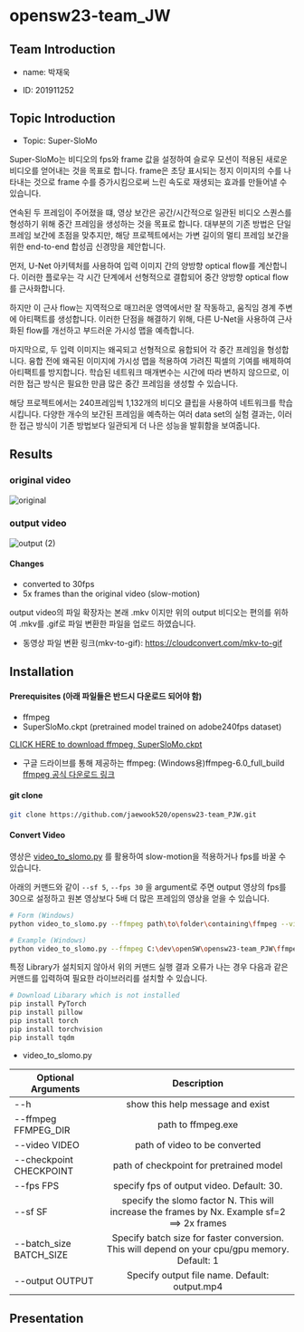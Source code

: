 # opensw23-team_JW

## Team Introduction

- name: 박재욱

- ID: 201911252

## Topic Introduction

- Topic: Super-SloMo

Super-SloMo는 비디오의 fps와 frame 값을 설정하여 슬로우 모션이 적용된 새로운 비디오를 얻어내는 것을 목표로 합니다. frame은 초당 표시되는 정지 이미지의 수를 나타내는 것으로 frame 수를 증가시킴으로써 느린 속도로 재생되는 효과를 만들어낼 수 있습니다.

연속된 두 프레임이 주어졌을 떄, 영상 보간은 공간/시간적으로 일관된 비디오 스퀀스를 형성하기 위해 중간 프레임을 생성하는 것을 목표로 합니다. 대부분의 기존 방법은 단일 프레임 보간에 초점을 맞추지만, 해당 프로젝트에서는 가변 길이의 멀티 프레임 보간을 위한 end-to-end 합성곱 신경망을 제안합니다.

먼저, U-Net 아키텍처를 사용하여 입력 이미지 간의 양방향 optical flow를 계산합니다. 이러한 플로우는 각 시간 단계에서 선형적으로 결합되어 중간 양방향 optical flow를 근사화합니다. 

하지만 이 근사 flow는 지역적으로 매끄러운 영역에서만 잘 작동하고, 움직임 경계 주변에 아티팩트를 생성합니다. 이러한 단점을 해결하기 위해, 다른 U-Net을 사용하여 근사화된 flow를 개선하고 부드러운 가시성 맵을 예측합니다. 

마지막으로, 두 입력 이미지는 왜곡되고 선형적으로 융합되어 각 중간 프레임을 형성합니다. 융합 전에 왜곡된 이미지에 가시성 맵을 적용하여 가려진 픽셀의 기여를 배제하여 아티팩트를 방지합니다. 학습된 네트워크 매개변수는 시간에 따라 변하지 않으므로, 이러한 접근 방식은 필요한 만큼 많은 중간 프레임을 생성할 수 있습니다. 

해당 프로젝트에서는 240프레임씩 1,132개의 비디오 클립을 사용하여 네트워크를 학습시킵니다. 다양한 개수의 보간된 프레임을 예측하는 여러 data set의 실험 결과는, 이러한 접근 방식이 기존 방법보다 일관되게 더 나은 성능을 발휘함을 보여줍니다.

####

## Results

### original video
![original](https://github.com/jaewook520/opensw23-team_PJW/assets/127181246/da4ec5f2-13ba-496d-b031-ac1e61ed6fb2)

### output video
![output (2)](https://github.com/jaewook520/opensw23-team_PJW/assets/127181246/09d52233-17c0-4f48-8c9b-1f41f9b15d0d)


#### Changes

- converted to 30fps
- 5x frames than the original video (slow-motion)


output video의 파일 확장자는 본래 .mkv 이지만 위의 output 비디오는 편의를 위하여 .mkv를 .gif로 파일 변환한 파일을 업로드 하였습니다.

- 동영상 파일 변환 링크(mkv-to-gif): https://cloudconvert.com/mkv-to-gif

## Installation

#### Prerequisites (아래 파일들은 반드시 다운로드 되어야 함)
- ffmpeg
- SuperSloMo.ckpt (pretrained model trained on adobe240fps dataset)

[CLICK HERE to download ffmpeg, SuperSloMo.ckpt](https://drive.google.com/drive/folders/1jmkBRSMIKqVE3b6zSCb4pn4ZT5Mn63Nu?usp=drive_link)

- 구글 드라이브를 통해 제공하는 ffmpeg: (Windows용)ffmpeg-6.0_full_build  [ffmpeg 공식 다운로드 링크](https://www.ffmpeg.org/download.html)

#### git clone

```bash
git clone https://github.com/jaewook520/opensw23-team_PJW.git
```

#### Convert Video

영상은 [video_to_slomo.py](video_to_slomo.py) 를 활용하여 slow-motion을 적용하거나 fps를 바꿀 수 있습니다.

아래의 커맨드와 같이 `--sf 5`, `--fps 30` 을 argument로 주면 output 영상의 fps를 30으로 설정하고 원본 영상보다 5배 더 많은 프레임의 영상을 얻을 수 있습니다.

```bash
# Form (Windows)
python video_to_slomo.py --ffmpeg path\to\folder\containing\ffmpeg --video path\to\video.mp4(.gif is fine) --sf N --checkpoint path\to\checkpoint.ckpt --fps M --output path\to\output.mkv

# Example (Windows)
python video_to_slomo.py --ffmpeg C:\dev\openSW\opensw23-team_PJW\ffmpeg-6.0-full_build\bin --video C:\dev\openSW\opensw23-team_PJW\misc\original.gif --sf 5 --checkpoint C:\dev\openSW\opensw23-team_PJW\checkpoint\SuperSloMo.ckpt --fps 30
```
특정 Library가 설치되지 않아서 위의 커맨드 실행 결과 오류가 나는 경우 다음과 같은 커맨드를 입력하여 필요한 라이브러리를 설치할 수 있습니다.
```bash
# Download Libarary which is not installed
pip install PyTorch
pip install pillow
pip install torch
pip install torchvision
pip install tqdm
```
- video_to_slomo.py

| Optional Arguments | Description | 
|------|:-----:|
| --h | show this help message and exist |
| --ffmpeg FFMPEG_DIR | path to ffmpeg.exe | 
| --video VIDEO | path of video to be converted |
| --checkpoint CHECKPOINT | path of checkpoint for pretrained model | 
| --fps FPS | specify fps of output video. Default: 30. |
| --sf SF | specify the slomo factor N. This will increase the frames by Nx. Example sf=2 ==> 2x frames |
| --batch_size BATCH_SIZE | Specify batch size for faster conversion. This will depend on your cpu/gpu memory. Default: 1 |
| --output OUTPUT | Specify output file name. Default: output.mp4 |


## Presentation

